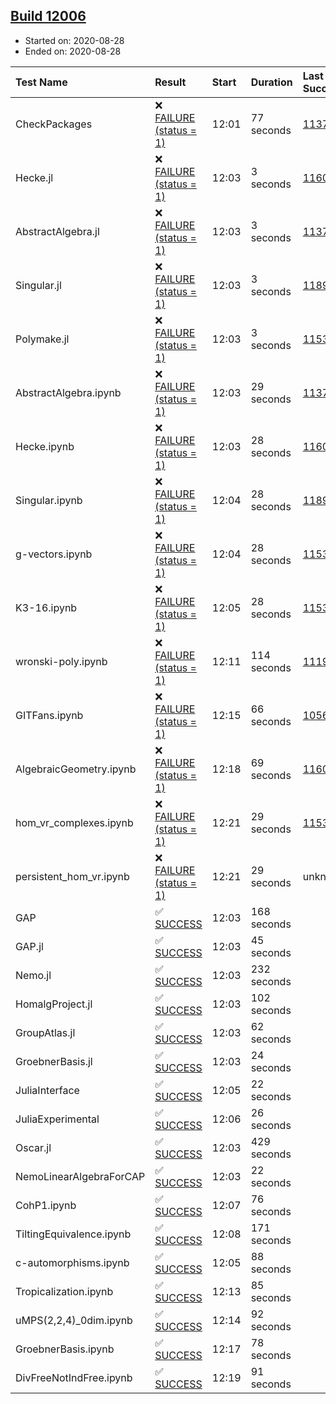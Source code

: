 ## [Build 12006](https://oscarci.mathematik.uni-kl.de/job/oscar/12006/)

* Started on: 2020-08-28
* Ended on: 2020-08-28

| Test Name    | Result | Start | Duration | Last Success | First Failure |
|:-------------|:-------|:------|:---------|:-------------|:--------------|
| CheckPackages | ❌ [FAILURE (status = 1)](https://oscarci.mathematik.uni-kl.de/job/oscar/12006/artifact/logs/build-12006/CheckPackages.log) | 12:01 | 77 seconds | [11376](https://oscarci.mathematik.uni-kl.de/job/oscar/11376/) | [11377](https://oscarci.mathematik.uni-kl.de/job/oscar/11377/) |
| Hecke.jl | ❌ [FAILURE (status = 1)](https://oscarci.mathematik.uni-kl.de/job/oscar/12006/artifact/logs/build-12006/Hecke.jl.log) | 12:03 | 3 seconds | [11602](https://oscarci.mathematik.uni-kl.de/job/oscar/11602/) | [11603](https://oscarci.mathematik.uni-kl.de/job/oscar/11603/) |
| AbstractAlgebra.jl | ❌ [FAILURE (status = 1)](https://oscarci.mathematik.uni-kl.de/job/oscar/12006/artifact/logs/build-12006/AbstractAlgebra.jl.log) | 12:03 | 3 seconds | [11376](https://oscarci.mathematik.uni-kl.de/job/oscar/11376/) | [11377](https://oscarci.mathematik.uni-kl.de/job/oscar/11377/) |
| Singular.jl | ❌ [FAILURE (status = 1)](https://oscarci.mathematik.uni-kl.de/job/oscar/12006/artifact/logs/build-12006/Singular.jl.log) | 12:03 | 3 seconds | [11893](https://oscarci.mathematik.uni-kl.de/job/oscar/11893/) | [11894](https://oscarci.mathematik.uni-kl.de/job/oscar/11894/) |
| Polymake.jl | ❌ [FAILURE (status = 1)](https://oscarci.mathematik.uni-kl.de/job/oscar/12006/artifact/logs/build-12006/Polymake.jl.log) | 12:03 | 3 seconds | [11532](https://oscarci.mathematik.uni-kl.de/job/oscar/11532/) | [11533](https://oscarci.mathematik.uni-kl.de/job/oscar/11533/) |
| AbstractAlgebra.ipynb | ❌ [FAILURE (status = 1)](https://oscarci.mathematik.uni-kl.de/job/oscar/12006/artifact/logs/build-12006/AbstractAlgebra.ipynb.log) | 12:03 | 29 seconds | [11376](https://oscarci.mathematik.uni-kl.de/job/oscar/11376/) | [11377](https://oscarci.mathematik.uni-kl.de/job/oscar/11377/) |
| Hecke.ipynb | ❌ [FAILURE (status = 1)](https://oscarci.mathematik.uni-kl.de/job/oscar/12006/artifact/logs/build-12006/Hecke.ipynb.log) | 12:03 | 28 seconds | [11602](https://oscarci.mathematik.uni-kl.de/job/oscar/11602/) | [11603](https://oscarci.mathematik.uni-kl.de/job/oscar/11603/) |
| Singular.ipynb | ❌ [FAILURE (status = 1)](https://oscarci.mathematik.uni-kl.de/job/oscar/12006/artifact/logs/build-12006/Singular.ipynb.log) | 12:04 | 28 seconds | [11893](https://oscarci.mathematik.uni-kl.de/job/oscar/11893/) | [11894](https://oscarci.mathematik.uni-kl.de/job/oscar/11894/) |
| g-vectors.ipynb | ❌ [FAILURE (status = 1)](https://oscarci.mathematik.uni-kl.de/job/oscar/12006/artifact/logs/build-12006/g-vectors.ipynb.log) | 12:04 | 28 seconds | [11532](https://oscarci.mathematik.uni-kl.de/job/oscar/11532/) | [11533](https://oscarci.mathematik.uni-kl.de/job/oscar/11533/) |
| K3-16.ipynb | ❌ [FAILURE (status = 1)](https://oscarci.mathematik.uni-kl.de/job/oscar/12006/artifact/logs/build-12006/K3-16.ipynb.log) | 12:05 | 28 seconds | [11532](https://oscarci.mathematik.uni-kl.de/job/oscar/11532/) | [11533](https://oscarci.mathematik.uni-kl.de/job/oscar/11533/) |
| wronski-poly.ipynb | ❌ [FAILURE (status = 1)](https://oscarci.mathematik.uni-kl.de/job/oscar/12006/artifact/logs/build-12006/wronski-poly.ipynb.log) | 12:11 | 114 seconds | [11192](https://oscarci.mathematik.uni-kl.de/job/oscar/11192/) | [11193](https://oscarci.mathematik.uni-kl.de/job/oscar/11193/) |
| GITFans.ipynb | ❌ [FAILURE (status = 1)](https://oscarci.mathematik.uni-kl.de/job/oscar/12006/artifact/logs/build-12006/GITFans.ipynb.log) | 12:15 | 66 seconds | [10566](https://oscarci.mathematik.uni-kl.de/job/oscar/10566/) | [10567](https://oscarci.mathematik.uni-kl.de/job/oscar/10567/) |
| AlgebraicGeometry.ipynb | ❌ [FAILURE (status = 1)](https://oscarci.mathematik.uni-kl.de/job/oscar/12006/artifact/logs/build-12006/AlgebraicGeometry.ipynb.log) | 12:18 | 69 seconds | [11602](https://oscarci.mathematik.uni-kl.de/job/oscar/11602/) | [11603](https://oscarci.mathematik.uni-kl.de/job/oscar/11603/) |
| hom_vr_complexes.ipynb | ❌ [FAILURE (status = 1)](https://oscarci.mathematik.uni-kl.de/job/oscar/12006/artifact/logs/build-12006/hom_vr_complexes.ipynb.log) | 12:21 | 29 seconds | [11532](https://oscarci.mathematik.uni-kl.de/job/oscar/11532/) | [11533](https://oscarci.mathematik.uni-kl.de/job/oscar/11533/) |
| persistent_hom_vr.ipynb | ❌ [FAILURE (status = 1)](https://oscarci.mathematik.uni-kl.de/job/oscar/12006/artifact/logs/build-12006/persistent_hom_vr.ipynb.log) | 12:21 | 29 seconds | unknown | unknown |
| GAP | ✅ [SUCCESS](https://oscarci.mathematik.uni-kl.de/job/oscar/12006/artifact/logs/build-12006/GAP.log) | 12:03 | 168 seconds |  |  |
| GAP.jl | ✅ [SUCCESS](https://oscarci.mathematik.uni-kl.de/job/oscar/12006/artifact/logs/build-12006/GAP.jl.log) | 12:03 | 45 seconds |  |  |
| Nemo.jl | ✅ [SUCCESS](https://oscarci.mathematik.uni-kl.de/job/oscar/12006/artifact/logs/build-12006/Nemo.jl.log) | 12:03 | 232 seconds |  |  |
| HomalgProject.jl | ✅ [SUCCESS](https://oscarci.mathematik.uni-kl.de/job/oscar/12006/artifact/logs/build-12006/HomalgProject.jl.log) | 12:03 | 102 seconds |  |  |
| GroupAtlas.jl | ✅ [SUCCESS](https://oscarci.mathematik.uni-kl.de/job/oscar/12006/artifact/logs/build-12006/GroupAtlas.jl.log) | 12:03 | 62 seconds |  |  |
| GroebnerBasis.jl | ✅ [SUCCESS](https://oscarci.mathematik.uni-kl.de/job/oscar/12006/artifact/logs/build-12006/GroebnerBasis.jl.log) | 12:03 | 24 seconds |  |  |
| JuliaInterface | ✅ [SUCCESS](https://oscarci.mathematik.uni-kl.de/job/oscar/12006/artifact/logs/build-12006/JuliaInterface.log) | 12:05 | 22 seconds |  |  |
| JuliaExperimental | ✅ [SUCCESS](https://oscarci.mathematik.uni-kl.de/job/oscar/12006/artifact/logs/build-12006/JuliaExperimental.log) | 12:06 | 26 seconds |  |  |
| Oscar.jl | ✅ [SUCCESS](https://oscarci.mathematik.uni-kl.de/job/oscar/12006/artifact/logs/build-12006/Oscar.jl.log) | 12:03 | 429 seconds |  |  |
| NemoLinearAlgebraForCAP | ✅ [SUCCESS](https://oscarci.mathematik.uni-kl.de/job/oscar/12006/artifact/logs/build-12006/NemoLinearAlgebraForCAP.log) | 12:03 | 22 seconds |  |  |
| CohP1.ipynb | ✅ [SUCCESS](https://oscarci.mathematik.uni-kl.de/job/oscar/12006/artifact/logs/build-12006/CohP1.ipynb.log) | 12:07 | 76 seconds |  |  |
| TiltingEquivalence.ipynb | ✅ [SUCCESS](https://oscarci.mathematik.uni-kl.de/job/oscar/12006/artifact/logs/build-12006/TiltingEquivalence.ipynb.log) | 12:08 | 171 seconds |  |  |
| c-automorphisms.ipynb | ✅ [SUCCESS](https://oscarci.mathematik.uni-kl.de/job/oscar/12006/artifact/logs/build-12006/c-automorphisms.ipynb.log) | 12:05 | 88 seconds |  |  |
| Tropicalization.ipynb | ✅ [SUCCESS](https://oscarci.mathematik.uni-kl.de/job/oscar/12006/artifact/logs/build-12006/Tropicalization.ipynb.log) | 12:13 | 85 seconds |  |  |
| uMPS(2,2,4)_0dim.ipynb | ✅ [SUCCESS](https://oscarci.mathematik.uni-kl.de/job/oscar/12006/artifact/logs/build-12006/uMPS-2-2-4-_0dim.ipynb.log) | 12:14 | 92 seconds |  |  |
| GroebnerBasis.ipynb | ✅ [SUCCESS](https://oscarci.mathematik.uni-kl.de/job/oscar/12006/artifact/logs/build-12006/GroebnerBasis.ipynb.log) | 12:17 | 78 seconds |  |  |
| DivFreeNotIndFree.ipynb | ✅ [SUCCESS](https://oscarci.mathematik.uni-kl.de/job/oscar/12006/artifact/logs/build-12006/DivFreeNotIndFree.ipynb.log) | 12:19 | 91 seconds |  |  |
